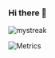 ### Hi there 👋

<img src="https://github-readme-streak-stats.herokuapp.com/?user=don-yin&theme=tokyonight" alt="mystreak"/>

![Metrics](https://metrics.lecoq.io/don-yin?template=classic&base.header=0&gists=1&lines=1&config.timezone=America%2FToronto)



<!--
**Don-Yin/Don-Yin** is a ✨ _special_ ✨ repository because its `README.md` (this file) appears on your GitHub profile.

Here are some ideas to get you started:

- 🔭 I’m currently working on ...
- 🌱 I’m currently learning ...
- 👯 I’m looking to collaborate on ...
- 🤔 I’m looking for help with ...
- 💬 Ask me about ...
- 📫 How to reach me: ...
- 😄 Pronouns: ...
- ⚡ Fun fact: ...
-->
